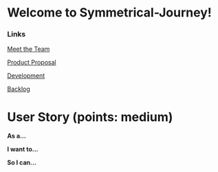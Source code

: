 # Welcome to Symmetrical-Journey!

### Links

[Meet the Team](https://github.com/maceyraejones/symmetrical-journey/wiki)

[Product Proposal](https://github.com/maceyraejones/symmetrical-journey/wiki/Product-Proposal)

[Development](https://github.com/maceyraejones/symmetrical-journey/wiki/Developmental-Approach)

[Backlog](https://github.com/maceyraejones/symmetrical-journey/wiki/Backlog)

# User Story (points: medium)

**As a...** 


**I want to...** 


**So I can...** 
